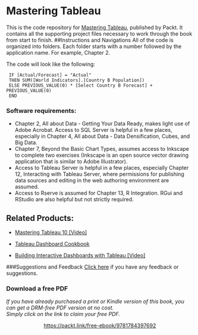 # Mastering Tableau
This is the code repository for [Mastering Tableau](https://www.packtpub.com/big-data-and-business-intelligence/mastering-tableau?utm_source=github&utm_medium=repository&utm_content=9781784397692), published by Packt. It contains all the supporting project files necessary to work through the book from start to finish.
##Instructions and Navigations
All of the code is organized into folders. Each folder starts with a number followed by the application name. For example, Chapter 2.


The code will look like the following:

     IF [Actual/Forecast] = "Actual"
     THEN SUM([World Indicators].[Country B Population])
     ELSE PREVIOUS_VALUE(0) * [Select Country B Forecast] + PREVIOUS_VALUE(0)
     END
     
### Software requirements:

* Chapter 2, All about Data - Getting Your Data Ready, makes light use of Adobe Acrobat.
Access to SQL Server is helpful in a few places, especially in Chapter 4, All about Data - Data Densification, Cubes, and Big Data.
* Chapter 7, Beyond the Basic Chart Types, assumes access to Inkscape to complete two exercises (Inkscape is an open source vector drawing application that is similar to Adobe Illustrator).
* Access to Tableau Server is helpful in a few places, especially Chapter 12, Interacting with Tableau Server, where permissions for publishing data sources and editing in the web authoring environment are assumed.
* Access to Rserve is assumed for Chapter 13, R Integration. RGui and RStudio are also helpful but not strictly required.    

## Related Products:
* [Mastering Tableau 10 [Video]](https://www.packtpub.com/big-data-and-business-intelligence/mastering-tableau-10-video?utm_source=github&utm_medium=repository&utm_content=9781786463531)

* [Tableau Dashboard Cookbook](https://www.packtpub.com/big-data-and-business-inteliigence/tableau-dashboard-cookbook?utm_source=github&utm_medium=repository&utm_content=9781782177906)

* [Building Interactive Dashboards with Tableau [Video]](https://www.packtpub.com/big-data-and-business-intelligence/building-interactive-dashboards-tableau-video?utm_source=github&utm_medium=repository&utm_content=9781782177302)

###Suggestions and Feedback
[Click here](https://docs.google.com/forms/d/e/1FAIpQLSe5qwunkGf6PUvzPirPDtuy1Du5Rlzew23UBp2S-P3wB-GcwQ/viewform) if you have any feedback or suggestions.
### Download a free PDF

 <i>If you have already purchased a print or Kindle version of this book, you can get a DRM-free PDF version at no cost.<br>Simply click on the link to claim your free PDF.</i>
<p align="center"> <a href="https://packt.link/free-ebook/9781784397692">https://packt.link/free-ebook/9781784397692 </a> </p>